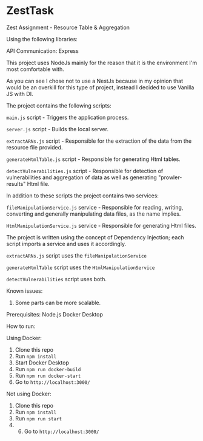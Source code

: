 # ZestTask

Zest Assignment - Resource Table & Aggregation

Using the following libraries:

API Communication: Express

This project uses NodeJs mainly for the reason that it is the environment I'm most comfortable with.

As you can see I chose not to use a NestJs because in my opinion that would be an overkill for this type of project, instead I decided to use Vanilla JS with DI.

The project contains the following scripts:

`main.js` script - Triggers the application process.

`server.js` script - Builds the local server.

`extractARNs.js` script - Responsible for the extraction of the data from the resource file provided.

`generateHtmlTable.js` script - Responsible for generating Html tables.

`detectVulnerabilities.js` script - Responsible for detection of vulnerabilities and aggregation of data as well as generating "prowler-results" Html file.

In addition to these scripts the project contains two services:

`fileManipulationService.js` service - Responsible for reading, writing, converting and generally manipulating data files, as the name implies.

`HtmlManipulationService.js` service - Responsible for generating Html files.

The project is written using the concept of Dependency Injection; each script imports a service and uses it accordingly.

`extractARNs.js` script uses the `fileManipulationService`

`generateHtmlTable` script uses the `HtmlManipulationService`

`detectVulnerabilities` script uses both.

Known issues:

1. Some parts can be more scalable.

Prerequisites:
Node.js
Docker Desktop

How to run:

Using Docker:

1. Clone this repo
2. Run `npm install`
3. Start Docker Desktop
4. Run `npm run docker-build`
5. Run `npm run docker-start`
6. Go to `http://localhost:3000/`

Not using Docker:

1. Clone this repo
2. Run `npm install`
3. Run `npm run start`
4. 6. Go to `http://localhost:3000/`
